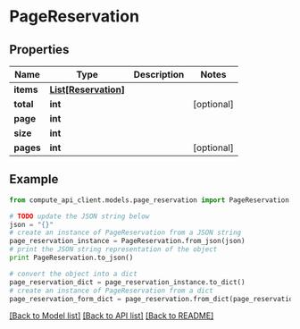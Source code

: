 # PageReservation


## Properties
Name | Type | Description | Notes
------------ | ------------- | ------------- | -------------
**items** | [**List[Reservation]**](Reservation.md) |  | 
**total** | **int** |  | [optional] 
**page** | **int** |  | 
**size** | **int** |  | 
**pages** | **int** |  | [optional] 

## Example

```python
from compute_api_client.models.page_reservation import PageReservation

# TODO update the JSON string below
json = "{}"
# create an instance of PageReservation from a JSON string
page_reservation_instance = PageReservation.from_json(json)
# print the JSON string representation of the object
print PageReservation.to_json()

# convert the object into a dict
page_reservation_dict = page_reservation_instance.to_dict()
# create an instance of PageReservation from a dict
page_reservation_form_dict = page_reservation.from_dict(page_reservation_dict)
```
[[Back to Model list]](../README.md#documentation-for-models) [[Back to API list]](../README.md#documentation-for-api-endpoints) [[Back to README]](../README.md)


